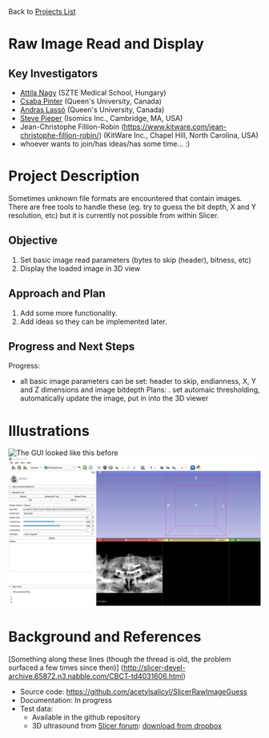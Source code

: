 Back to [Projects List](../../README.md#ProjectsList)

# Raw Image Read and Display

## Key Investigators

- [Attila Nagy](http://www2.szote.u-szeged.hu/dmi/eng/index.php/the-department/staff) (SZTE Medical School, Hungary)
- [Csaba Pinter](http://perk.cs.queensu.ca/users/pinter) (Queen's University, Canada)
- [Andras Lassó](http://perk.cs.queensu.ca/users/lasso) (Queen's University, Canada)
- [Steve Pieper](http://isomics.com) (Isomics Inc., Cambridge, MA, USA)
- Jean-Christophe Fillion-Robin (https://www.kitware.com/jean-christophe-fillion-robin/) (KitWare Inc., Chapel Hill, North Carolina, USA)
- whoever wants to join/has ideas/has some time... :)

# Project Description

Sometimes unknown file formats are encountered that contain images. There are free tools to handle these (eg. try to guess the bit depth, X and Y resolution, etc) but it is currently not possible from within Slicer.

## Objective

1. Set basic image read parameters (bytes to skip (header), bitness, etc)
2. Display the loaded image in 3D view

## Approach and Plan

1. Add some more functionality.
2. Add ideas so they can be implemented later.

## Progress and Next Steps

<!--Describe progress and next steps in a few bullet points as you are making progress.-->
Progress:
- all basic image parameters can be set: header to skip, endianness, X, Y and Z dimensions and image bitdepth
Plans:
. set automaic thresholding, automatically update the image, put in into the 3D viewer

# Illustrations

<!--Add pictures and links to videos that demonstrate what has been accomplished.-->

![The GUI looked like this before](https://raw.githubusercontent.com/NA-MIC/ProjectWeek/master/PW28_2018_GranCanaria/Projects/RawImageGuess/2018-06-29.png)
[![And it's currents state as of 2019. 02. 01](rawimageguess.v0.1.jpg)](https://youtu.be/IoBsmtqtmqo "Raw Image Guess tool for 3D Slicer")

<!--![Description of picture](Example2.jpg)-->

<!--![Some more images](Example2.jpg)-->

# Background and References

[Something along these lines (though the thread is old, the problem surfaced a few times since then)]
(http://slicer-devel-archive.65872.n3.nabble.com/CBCT-td4031606.html)

- Source code: https://github.com/acetylsalicyl/SlicerRawImageGuess
- Documentation: In progress
- Test data:
  - Available in the github repository
  - 3D ultrasound from [Slicer forum](https://discourse.slicer.org/t/could-not-load-ultrasound-from-mvl-medison-file-format/3928/6?u=lassoan): [download from dropbox](https://www.dropbox.com/sh/azdck7h9e7b71dq/AACiHg-m-XPOhj2vs2_CFGK5a?dl=0) 
